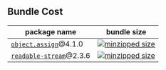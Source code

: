 ## Bundle Cost

| package name                                                         | bundle size                 |
| -------------------------------------------------------------------- | --------------------------- |
| [`object.assign`](https://npmjs.org/package/object.assign)@4.1.0     | [![minzipped size][1a]][1b] |
| [`readable-stream`](https://npmjs.org/package/readable-stream)@2.3.6 | [![minzipped size][2a]][2b] |

[1a]: https://badgen.net/bundlephobia/min/object.assign@4.1.0
[1b]: https://bundlephobia.com/result?p=object.assign@4.1.0
[2a]: https://badgen.net/bundlephobia/min/readable-stream@2.3.6
[2b]: https://bundlephobia.com/result?p=readable-stream@2.3.6
